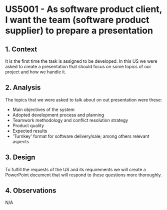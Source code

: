 # US5001 - As software product client, I want the team (software product supplier) to prepare a presentation

## 1. Context

It is the first time the task is assigned to be developed.
In this US we were asked to create a presentation that should focus on some topics of our project and how we handle it.

## 2. Analysis

The topics that we were asked to talk about on out presentation were these:
- Main objectives of the system
- Adopted development process and planning
- Teamwork methodology and conflict resolution strategy
- Product quality
- Expected results
- 'Turnkey' format for software delivery/sale; among others relevant aspects

## 3. Design

To fulfill the requests of the US and its requirements we will create a PowerPoint document that will respond to
these questions more thoroughly.

## 4. Observations
N/A